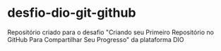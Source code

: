 # desfio-dio-git-github
Repositório criado para o desafio "Criando seu Primeiro Repositório no GitHub Para Compartilhar Seu Progresso" da plataforma DIO
